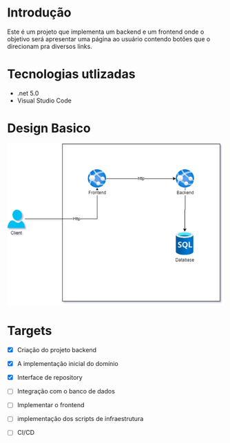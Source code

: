 # Introdução

Este é um projeto que implementa um backend e um frontend onde o objetivo será apresentar uma página ao usuário contendo botões que o direcionam pra diversos links.

# Tecnologias utlizadas

- .net 5.0
- Visual Studio Code

# Design Basico

![](design/images/appdesign_v1.png)

# Targets

- [x] Criação do projeto backend
- [x] A implementação inicial do domínio
- [x] Interface de repository
- [ ] Integração com o banco de dados
- [ ] Implementar o frontend
- [ ] implementação dos scripts de infraestrutura
- [ ] CI/CD


